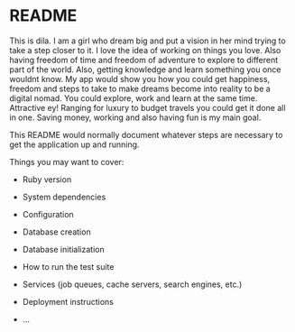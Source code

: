 # README


This is dila. I am a girl who dream big and put a vision in her mind trying to take a step closer to it. I love the idea of working on things you love. Also having freedom of time and freedom of adventure to explore to different part of the world. Also, getting knowledge and learn something you once wouldnt know. My app would show you how you could get happiness, freedom and steps to take to make dreams become into reality to be a digital nomad.
You could explore, work and learn at the same time. Attractive ey! Ranging for luxury to budget travels you could get it done all in one. Saving money, working and also having fun is my main goal.

This README would normally document whatever steps are necessary to get the
application up and running.


Things you may want to cover:

* Ruby version

* System dependencies

* Configuration

* Database creation

* Database initialization

* How to run the test suite

* Services (job queues, cache servers, search engines, etc.)

* Deployment instructions

* ...
